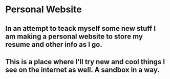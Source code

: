  # Personal Website

 ## In an attempt to teack myself some new stuff I am making a personal website to store my resume and other info as I go. 

 ## This is a place where I'll try new and cool things I see on the internet as well. A sandbox in a way.